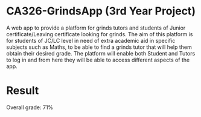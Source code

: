 # **CA326-GrindsApp (3rd Year Project)**
A web app to provide a platform for grinds tutors and students of Junior certificate/Leaving certificate looking for grinds. The aim of this platform is for students of JC/LC level in need of extra academic aid in specific subjects such as Maths, to be able to find a grinds tutor that will help them obtain their desired grade.
The platform will enable both Student and Tutors to log in and from here they will be able to access different aspects of the app.

# **Result**
Overall grade: 71%
